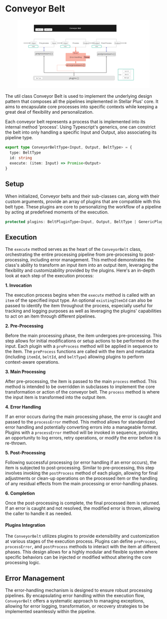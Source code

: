 # Conveyor Belt

<figure><img src="../../../.gitbook/assets/image (14).png" alt=""><figcaption></figcaption></figure>



The util class Conveyor Belt is used to implement the underlying design pattern that composes all the pipelines implemented in Stellar Plus' core. It aims to encapsulate core processes into specific contexts while keeping a great deal of flexibility and personalization.

Each conveyor belt represents a process that is implemented into its internal method 'process'. Using Typescript's generics, one can constrict the belt into only handling a specific Input and Output, also associating its pipeline type.

```typescript
export type ConveyorBeltType<Input, Output, BeltType> = {
  type: BeltType
  id: string
  execute: (item: Input) => Promise<Output>
}
```



## Setup

When initialized, Conveyor belts and their sub-classes can, along with their custom arguments, provide an array of plugins that are compatible with this belt type. These plugins are core to personalizing the workflow of a pipeline by acting at predefined moments of the execution. &#x20;

```typescript
protected plugins: BeltPluginType<Input, Output, BeltType | GenericPlugin>[] 
```

## Execution

The `execute` method serves as the heart of the `ConveyorBelt` class, orchestrating the entire processing pipeline from pre-processing to post-processing, including error management. This method demonstrates the class's ability to transform an input item into an output item, leveraging the flexibility and customizability provided by the plugins. Here's an in-depth look at each step of the execution process:

**1. Invocation**

The execution process begins when the `execute` method is called with an `item` of the specified input type. An optional `existingItemId` can also be passed to identify the item throughout the process, especially useful for tracking and logging purposes as well as leveraging the plugins' capabilities to act on an item through different pipelines.

**2. Pre-Processing**

Before the main processing phase, the item undergoes pre-processing. This step allows for initial modifications or setup actions to be performed on the input. Each plugin with a `preProcess` method will be applied in sequence to the item. The `preProcess` functions are called with the item and metadata (including `itemId`, `beltId`, and `beltType`) allowing plugins to perform context-aware operations.

**3. Main Processing**

After pre-processing, the item is passed to the main `process` method. This method is intended to be overridden in subclasses to implement the core transformation or action of the conveyor belt. The `process` method is where the input item is transformed into the output item.

**4. Error Handling**

If an error occurs during the main processing phase, the error is caught and passed to the `processError` method. This method allows for standardized error handling and potentially converting errors into a manageable format. Plugins with a `processError` method will be invoked in sequence, providing an opportunity to log errors, retry operations, or modify the error before it is re-thrown.

**5. Post-Processing**

Following successful processing (or error handling if an error occurs), the item is subjected to post-processing. Similar to pre-processing, this step involves invoking the `postProcess` method of each plugin, allowing for final adjustments or clean-up operations on the processed item or the handling of any residual effects from the main processing or error-handling phases.

**6. Completion**

Once the post-processing is complete, the final processed item is returned. If an error is caught and not resolved, the modified error is thrown, allowing the caller to handle it as needed.

#### Plugins Integration

The `ConveyorBelt` utilizes plugins to provide extensibility and customization at various stages of the execution process. Plugins can define `preProcess`, `processError`, and `postProcess` methods to interact with the item at different phases. This design allows for a highly modular and flexible system where specific behaviors can be injected or modified without altering the core processing logic.

## Error Management

The error-handling mechanism is designed to ensure robust processing pipelines. By encapsulating error handling within the execution flow, `ConveyorBelt` offers a systematic approach to managing exceptions, allowing for error logging, transformation, or recovery strategies to be implemented seamlessly within the pipeline.



